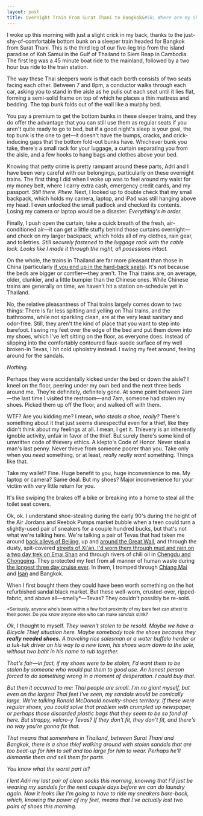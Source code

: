 ```yaml
---
layout: post
title: Overnight Train From Surat Thani to Bangkok&#58; Where are my Shoes?
---
```


I woke up this morning with just a slight crick in my back, thanks to the just-shy-of-comfortable bottom bunk on a sleeper train headed for Bangkok from Surat Thani. This is the third leg of our five-leg trip from the island paradise of Koh Samui in the Gulf of Thailand to Siem Reap in Cambodia. The first leg was a 45 minute boat ride to the mainland, followed by a two hour bus ride to the train station.

The way these Thai sleepers work is that each berth consists of two seats facing each other. Between 7 and 8pm, a conductor walks through each car, asking you to stand in the aisle as he pulls out each seat until it lies flat, forming a semi-solid frame on top of which he places a thin mattress and bedding. The top bunk folds out of the wall like a murphy bed.

You pay a premium to get the bottom bunks in these sleeper trains, and they do offer the advantage that you can still use them as regular seats if you aren't quite ready to go to bed, but if a good night's sleep is your goal, the top bunk is the one to get&mdash;it doesn't have the bumps, cracks, and crick-inducing gaps that the bottom fold-out bunks have. Whichever bunk you take, there's a small rack for your luggage, a curtain separating you from the aisle, and a few hooks to hang bags and clothes above your bed.

Knowing that petty crime is pretty rampant around these parts, Adri and I have been very careful with our belongings, particularly on these overnight trains. The first thing I did when I woke up was to feel around my waist for my money belt, where I carry extra cash, emergency credit cards, and my passport. <em>Still there. Phew.</em> Next, I looked up to double check that my small backpack, which holds my camera, laptop, and iPad was still hanging above my head. I even unlocked the small padlock and checked its contents. Losing my camera or laptop would be a disaster. <em>Everything's in order.</em>

Finally, I push open the curtain, take a quick breath of the fresh, air-conditioned air&mdash;it can get a little stuffy behind those curtains overnight&mdash;and check on my larger backpack, which holds all of my clothes, rain gear, and toiletries. <em>Still securely fastened to the luggage rack with the cable lock. Looks like I made it through the night, all posessions intact.</em> 

On the whole, the trains in Thailand are far more pleasant than those in China (particularly <a href="http://kenjilopezalt.github.io/2014/06/24/Travelling-in-China%3F-Buy-Your-Train-Tickets-Early/">if you end up in the hard-back seats</a>). It's not because the beds are bigger or comfier&mdash;they aren't. The Thai trains are, on average, older, clunkier, and a little bumpier than the Chinese ones.  While Chinese trains are generally on time, we haven't hit a station on-schedule yet in Thailand.

No, the relative pleasantness of Thai trains largely comes down to two things: There is far less spitting and yelling on Thai trains, and the bathrooms, while not sparkling clean, are at the very least sanitary and odor-free. Still, they aren't the kind of place that you want to step into barefoot. I swing my feet over the edge of the bed and put them down into my shoes, which I've left sitting on the floor, as everyone does. Instead of slipping into the comfortably contoured faux-suede surface of my well broken-in Tevas, I hit cold upholstry instead. I swing my feet around, feeling around for the sandals.

<em>Nothing.</em>

Perhaps they were accidentally kicked under the bed or down the aisle? I kneel on the floor, peering under my own bed and the next three beds around me. They're definitely, definitely gone. At some point between 2am&mdash;the last time I visited the restroom&mdash;and 7am, someone had stolen my shoes. Picked them up off the floor, and walked off with them.

<am>WTF? Are you kidding me?</em> I mean, <em>who steals a shoe, really?</em> There's something about it that just seems disrespectful even for a thief, like they didn't think about my feelings at all. I mean, I get it. Thievery is an inherently ignoble activity, unfair in favor of the thief. But surely there's some kind of unwritten code of thievery ethics. A klepto's Code of Honor. Never steal a man's last penny. Never thieve from someone poorer than you. Take only when you <em>need</em> something, or at least, <em>really really want</em> something. Things like that.

Take my wallet? Fine. Huge benefit to you, huge inconvenience to me. My laptop or camera? Same deal. But my shoes? Major inconvenience for your victim with very little return for you.

It's like swiping the brakes off a bike or breaking into a home to steal all the toilet seat covers.

Ok, ok. I understand shoe-stealing during the early 90's during the height of the Air Jordans and Reebok Pumps market bubble when a teen could turn a slightly-used pair of sneakers for a couple hundred bucks, but that's not what we're talking here. We're talking a pair of Tevas that had taken me around <a href="http://kenjilopezalt.github.io/2014/06/18/SO-MANY-DUMPLINGS/">back alleys of Beijing</a>, up and <a href="http://kenjilopezalt.github.io/2014/06/20/Do-Indoor-Voices-Exist%3F-Plus%2C-a-Trip-to-the-Great-Wall/">around the Great Wall</a>, and through the dusty, spit-covered <a href="http://kenjilopezalt.github.io/2014/06/23/Chilies%2C-Noodles%2C-and-Lamb%26%2358%3B-11-Must-Eat-Dishes-in-Xi%27an-From-the-Muslim-Quarter-and-Beyond/">streets of Xi'an</em>. I'd worn them through <a href="http://kenjilopezalt.github.io/2014/06/27/Kenji-and-Adri-on-Emei-Shan/">mud and rain on a two day trek on Emai Shan</a> and through rivers of chili oil in <a href="http://kenjilopezalt.github.io/2014/06/30/Essential-Sichuan-Eats-Beyond-Hot-Pot/">Chengdu and Chongqing</a>. They protected my feet from all manner of human waste during <a href="http://kenjilopezalt.github.io/2014/06/30/This-is-Not-the-Cruise-You%27re-Looking-For/">the longest three day cruise ever</a>. In them, I tromped through <a href="http://kenjilopezalt.github.io/2014/07/08/Chang-Siam-Elephant-Farm-in-Chiang-Mai-Does-it-Right/">Chiang Mai</a> and <a href="http://kenjilopezalt.github.io/2014/07/11/How-to-make-Adri-happy/">Isan</a> and Bangkok. 

When I first bought them they could have been worth something on the hot refurbished sandal black market. But these well-worn, crusted-over, ripped-fabric, and above all&mdash;smelly*&mdash;Tevas? They couldn't possibly be re-sold.

<small>*Seriously, anyone who's been within a few foot proximity of my bare feet can attest to their power. Do you know anyone else who can make <em>sandals</em> stink?</small>

<em>Ok</em>, I thought to myself.<em> They weren't stolen to be resold. Maybe we have a <em>Bicycle Thief</em> situation here. Maybe somebody took the shoes because they <strong>really needed shoes.</strong> A traveling rice salesman or a water buffalo herder or a tuk-tuk driver on his way to a new town, his shoes worn down to the sole, without two <em>baht</em> in his name to rub together.

That's fair&mdash;in fact, if my shoes were to be stolen, I'd <em>want</em> them to be stolen by someone who would put them to good use. An honest person forced to do something wrong in a moment of desperation. I could buy that.

But then it occurred to me: Thai people are small. I'm no giant myself, but even on the largest Thai feet I've seen, my sandals would be comically large. We're talking Ronald McDonald novelty-shoes territory. If these were regular shoes, you could solve that problem with crumpled up newspaper, or perhaps those discarded plastic bags that they seem to be so fond of here. But strappy, velcro-y Tevas? If they don't fit, they don't fit, and there's no way you're gonna fix that.

That means that somewhere in Thailand, between Surat Thani and Bangkok, there is a shoe thief walking around with stolen sandals that are too beat-up for him to sell and too large for him to wear. Perhaps he'll dismantle them and sell them for parts.

You know what the worst part is?

I lent Adri my last pair of clean socks this morning, knowing that I'd just be wearing my sandals for the next couple days before we can do laundry again. Now it looks like I'm going to have to ride my sneakers bare-back, which, knowing the power of my feet, means that I've actually lost <em>two</em> pairs of shoes this morning.